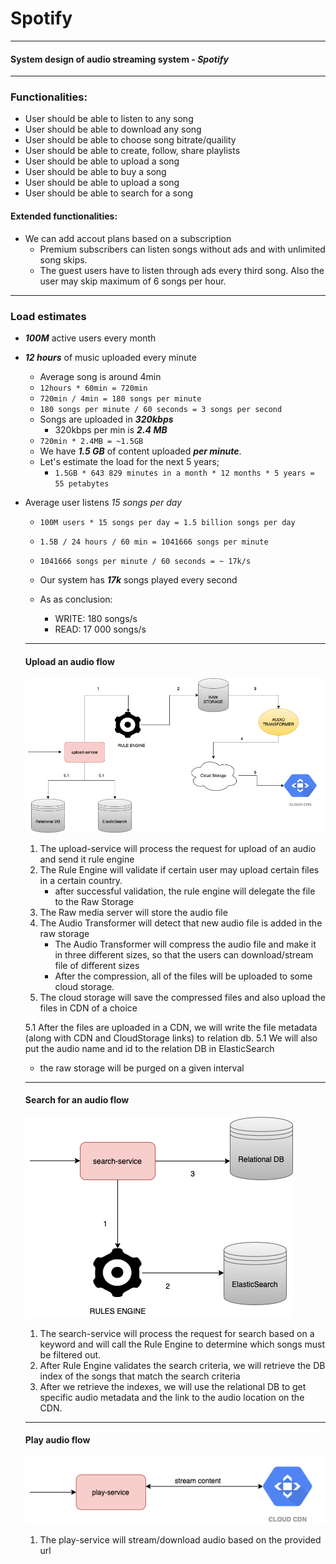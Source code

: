 # Spotify

---

#### System design of audio streaming system - _**Spotify**_

----
### Functionalities:

- User should be able to listen to any song
- User should be able to download any song
- User should be able to choose song bitrate/quaility
- User should be able to create, follow, share playlists
- User should be able to upload a song
- User should be able to buy a song
- User should be able to upload a song
- User should be able to search for a song

#### Extended functionalities:

- We can add accout plans based on a subscription
	- Premium subscribers can listen songs without ads and with unlimited song skips.
	- The guest users have to listen through ads every third song. Also the user may skip maximum of 6 songs per hour.

---

### Load estimates
- ***100M*** active users every month

- ***12 hours*** of music uploaded every minute
   - Average song is around 4min
   - `12hours * 60min = 720min`
   - `720min / 4min = 180 songs per minute`
   - `180 songs per minute / 60 seconds = 3 songs per second`
   - Songs are uploaded in ***320kbps***
     - 320kbps per min is ***2.4 MB***
   - `720min * 2.4MB = ~1.5GB`
   - We have ***1.5 GB*** of content uploaded ***per minute***.
   - Let's estimate the load for the next 5 years;
     - `1.5GB * 643 829 minutes in a month * 12 months * 5 years = 55 petabytes`
- Average user listens *15 songs per day*
  - `100M users * 15 songs per day = 1.5 billion songs per day`
  - `1.5B / 24 hours / 60 min = 1041666 songs per minute`
  - `1041666 songs per minute / 60 seconds = ~ 17k/s`
  - Our system has ***17k*** songs played every second

  - As as conclusion:
     - WRITE: 180 songs/s
     - READ: 17 000 songs/s

   ---
   #### Upload an audio flow
	![Upload Diagram](images/AudioStreaming.png)
	
	1. The upload-service will process the request for upload of an audio and send it rule engine
	2. The Rule Engine will validate if certain user may upload certain files in a certain country.
	   - after successful validation, the rule engine will delegate the file to the Raw Storage
	3. The Raw media server will store the audio file
	4. The Audio Transformer will detect that new audio file is added in the raw storage
	   - The Audio Transformer will compress the audio file and make it in three different sizes, so that the users can download/stream file of different sizes
	   - After the compression, all of the files will be uploaded to some cloud storage.
	5. The cloud storage will save the compressed files and also upload the files in CDN of a choice
	
	5.1 After the files are uploaded in a CDN, we will write the file metadata (along with CDN and CloudStorage links) to relation db.
	5.1 We will also put the audio name and id to the relation DB in ElasticSearch
	
	* the raw storage will be purged on a given interval
   
   ----
	#### Search for an audio flow
	![](images/SearchFlow.png)
	
	1. The search-service will process the request for search based on a keyword and will call the Rule Engine to determine which songs must be filtered out.
	2. After Rule Engine validates the search criteria, we will retrieve the DB index of the songs that match the search criteria
	3. After we retrieve the indexes, we will use the relational DB to get specific audio metadata and the link to the audio location on the CDN.
	
	----
	#### Play audio flow
	![](images/PlayAudio.png)
	
	1. The play-service will stream/download audio based on the provided url

	
	
